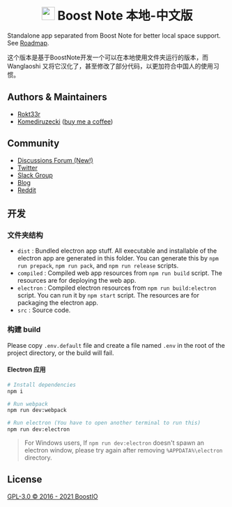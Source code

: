 <div align="center">
  <h1><img src="static/logo.svg" width="30"> Boost Note 本地-中文版</h1>
</div>

Standalone app separated from Boost Note for better local space support. See [Roadmap](https://github.com/BoostIO/BoostNote.next-local/discussions/43).

这个版本是基于BoostNote开发一个可以在本地使用文件夹运行的版本，而 Wanglaoshi 又将它汉化了，甚至修改了部分代码，以更加符合中国人的使用习惯。


## Authors & Maintainers

- [Rokt33r](https://github.com/rokt33r)
- [Komediruzecki](https://github.com/Komediruzecki) ([buy me a coffee](https://www.buymeacoffee.com/komediruzecki))

## Community

- [Discussions Forum (New!)](https://github.com/BoostIO/BoostNote.next-local/discussions)
- [Twitter](https://twitter.com/boostnoteapp)
- [Slack Group](https://join.slack.com/t/boostnote-group/shared_invite/zt-cun7pas3-WwkaezxHBB1lCbUHrwQLXw)
- [Blog](https://medium.com/boostnote)
- [Reddit](https://www.reddit.com/r/Boostnote/)

## 开发

### 文件夹结构

- `dist` : Bundled electron app stuff. All executable and installable of the electron app are generated in this folder. You can generate this by `npm run prepack`, `npm run pack`, and `npm run release` scripts.
- `compiled` : Compiled web app resources from `npm run build` script. The resources are for deploying the web app.
- `electron` : Compiled electron resources from `npm run build:electron` script. You can run it by `npm start` script. The resources are for packaging the electron app.
- `src` : Source code.

### 构建 build

Please copy `.env.default` file and create a file named `.env` in the root of the project directory, or the build will fail.

#### Electron 应用

```sh
# Install dependencies
npm i

# Run webpack
npm run dev:webpack

# Run electron (You have to open another terminal to run this)
npm run dev:electron
```

> For Windows users, If `npm run dev:electron` doesn't spawn an electron window, please try again after removing `%APPDATA%\electron` directory.

## License

[GPL-3.0 © 2016 - 2021 BoostIO](./LICENSE.md)
